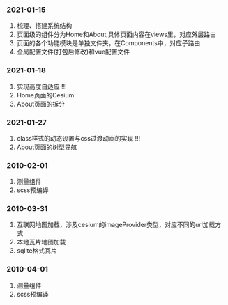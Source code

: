 ### 2021-01-15
1. 梳理、搭建系统结构
2. 页面级的组件分为Home和About,具体页面内容在views里，对应外层路由
3. 页面的各个功能模块是单独文件夹，在Components中，对应子路由
4. 全局配置文件(打包后修改)和vue配置文件

### 2021-01-18
1. 实现高度自适应 !!!
2. Home页面的Cesium
3. About页面的拆分

### 2021-01-27
1. class样式的动态设置与css过渡动画的实现 !!!
2. About页面的树型导航

### 2010-02-01
1. 测量组件
2. scss预编译

### 2010-03-31
1. 互联网地图加载，涉及cesium的imageProvider类型，对应不同的url加载方式
2. 本地瓦片地图加载
3. sqlite格式瓦片

### 2010-04-01
1. 测量组件
2. scss预编译